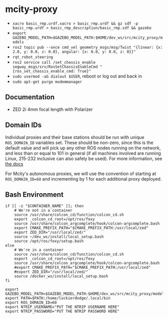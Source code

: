 # mcity-proxy

* `xacro basic_rmp.urdf.xacro > basic_rmp.urdf && gz sdf -p basic_rmp.urdf > basic_rmp_description/basic_rmp.sdf && gazebo`
* `export GAZEBO_MODEL_PATH=$GAZEBO_MODEL_PATH:$HOME/dev_ws/src/mcity_proxy/models`
* `ros2 topic pub --once cmd_vel geometry_msgs/msg/Twist "{linear: {x: 2.0, y: 0.0, z: 0.0}, angular: {x: 0.0, y: 0.0, z: 0}}"`
* `rqt_robot_steering`
* `ros2 service call /set_chassis_enable segway_msgs/srv/RosSetChassisEnableCmd "{ros_set_chassis_enable_cmd: True}"`
* `sudo usermod -aG dialout $USER`, reboot or log out and back in
* `sudo apt-get purge modemmanager`

## Documentation

* ZED 2i 4mm focal length with Polarizer

## Domain IDs

Individual proxies and their base stations should be run with unique `ROS_DOMAIN_ID` variables set. These should be non-zero, since this is the default value and will pick up any other ROS nodes running on the network, and less than or equal to 101 in general (if all machines involved are running Linux, 215-232 inclusive can also safely be used). For more information, see [the docs](https://docs.ros.org/en/dashing/Concepts/About-Domain-ID.html)

For Mcity's autonomous proxies, we will use the convention of starting at `ROS_DOMAIN_ID=60` and incrementing by 1 for each additional proxy deployed.

## Bash Environment

```
if [[ -z "$CONTAINER_NAME" ]]; then
    # We're not in a container
    source /usr/share/colcon_cd/function/colcon_cd.sh
    export _colcon_cd_root=/opt/ros/foxy
    source /usr/share/colcon_argcomplete/hook/colcon-argcomplete.bash
    export CMAKE_PREFIX_PATH="$CMAKE_PREFIX_PATH:/usr/local/zed"
    export ZED_DIR="/usr/local/zed/"
    source ~/dev_ws/install/local_setup.bash
    source /opt/ros/foxy/setup.bash
else
    # We're in a container
    source /usr/share/colcon_cd/function/colcon_cd.sh
    export _colcon_cd_root=/opt/ros/foxy
    source /usr/share/colcon_argcomplete/hook/colcon-argcomplete.bash
    #export CMAKE_PREFIX_PATH="$CMAKE_PREFIX_PATH:/usr/local/zed"
    #export ZED_DIR="/usr/local/zed/"
    source /docker_ws/install/local_setup.bash
fi

export GAZEBO_MODEL_PATH=$GAZEBO_MODEL_PATH:$HOME/dev_ws/src/mcity_proxy/models
export PATH=$PATH:/home/luckierdodge/.local/bin
export ROS_DOMAIN_ID=60
export NTRIP_USERNAME="PUT THE NTRIP USERNAME HERE"
export NTRIP_PASSWORD="PUT THE NTRIP PASSWORD HERE"
```
